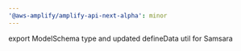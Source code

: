 ```yaml
---
'@aws-amplify/amplify-api-next-alpha': minor
---
```


export ModelSchema type and updated defineData util for Samsara
